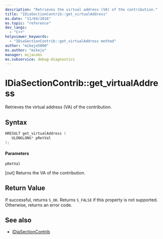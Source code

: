 ```yaml
---
description: "Retrieves the virtual address (VA) of the contribution."
title: "IDiaSectionContrib::get_virtualAddress"
ms.date: "11/04/2016"
ms.topic: "reference"
dev_langs:
  - "C++"
helpviewer_keywords:
  - "IDiaSectionContrib::get_virtualAddress method"
author: "mikejo5000"
ms.author: "mikejo"
manager: mijacobs
ms.subservice: debug-diagnostics
---
```

# IDiaSectionContrib::get_virtualAddress

Retrieves the virtual address (VA) of the contribution.

## Syntax

```C++
HRESULT get_virtualAddress ( 
   ULONGLONG* pRetVal
);
```

#### Parameters
 `pRetVal`

[out] Returns the VA of the contribution.

## Return Value
 If successful, returns `S_OK`. Returns `S_FALSE` if this property is not supported. Otherwise, returns an error code.

## See also
- [IDiaSectionContrib](../../debugger/debug-interface-access/idiasectioncontrib.md)
